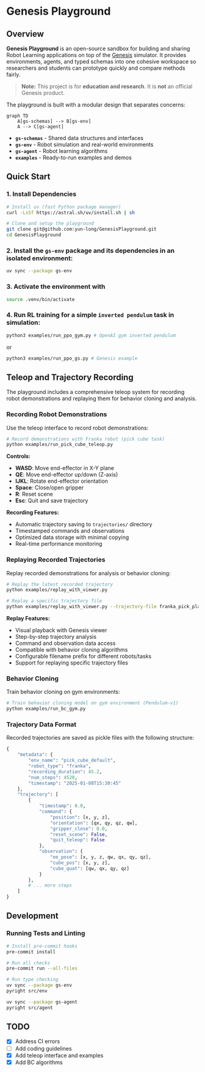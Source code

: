 # Genesis Playground


## Overview
**Genesis Playground** is an open-source sandbox for building and sharing Robot Learning applications on top of the [Genesis](https://github.com/Genesis-Embodied-AI/Genesis) simulator. It provides environments, agents, and typed schemas into one cohesive workspace so researchers and students can prototype quickly and compare methods fairly.

> **Note:** This project is for **education and research**. It is **not** an official Genesis product.


The playground is built with a modular design that separates concerns:

```mermaid
graph TD
    A[gs-schemas] --> B[gs-env]
    A --> C[gs-agent]
```

- **`gs-schemas`** - Shared data structures and interfaces
- **`gs-env`** - Robot simulation and real-world environments
- **`gs-agent`** - Robot learning algorithms
- **`examples`** - Ready-to-run examples and demos

## Quick Start

### 1. Install Dependencies

```bash
# Install uv (fast Python package manager)
curl -LsSf https://astral.sh/uv/install.sh | sh

# Clone and setup the playground
git clone git@github.com:yun-long/GenesisPlayground.git
cd GenesisPlayground
```

### 2. Install the `gs-env` package and its dependencies in an isolated environment:

```bash
uv sync --package gs-env
```

### 3. Activate the environment with

```bash
source .venv/bin/activate
```


### 4. Run RL training for a simple `inverted pendulum` task in simulation:

```bash
python3 examples/run_ppo_gym.py # OpenAI gym inverted pendulum
```

or
```bash
python3 examples/run_ppo_gs.py # Genesis example
```

## Teleop and Trajectory Recording

The playground includes a comprehensive teleop system for recording robot demonstrations and replaying them for behavior cloning and analysis.

### Recording Robot Demonstrations

Use the teleop interface to record robot demonstrations:

```bash
# Record demonstrations with Franka robot (pick cube task)
python examples/run_pick_cube_teleop.py
```

**Controls:**
- **WASD**: Move end-effector in X-Y plane
- **QE**: Move end-effector up/down (Z-axis)
- **IJKL**: Rotate end-effector orientation
- **Space**: Close/open gripper
- **R**: Reset scene
- **Esc**: Quit and save trajectory

**Recording Features:**
- Automatic trajectory saving to `trajectories/` directory
- Timestamped commands and observations
- Optimized data storage with minimal copying
- Real-time performance monitoring

### Replaying Recorded Trajectories

Replay recorded demonstrations for analysis or behavior cloning:

```bash
# Replay the latest recorded trajectory
python examples/replay_with_viewer.py

# Replay a specific trajectory file
python examples/replay_with_viewer.py --trajectory-file franka_pick_place_1757368298.pkl
```

**Replay Features:**
- Visual playback with Genesis viewer
- Step-by-step trajectory analysis
- Command and observation data access
- Compatible with behavior cloning algorithms
- Configurable filename prefix for different robots/tasks
- Support for replaying specific trajectory files

### Behavior Cloning

Train behavior cloning on gym environments:

```bash
# Train behavior cloning model on gym environment (Pendulum-v1)
python examples/run_bc_gym.py
```

### Trajectory Data Format

Recorded trajectories are saved as pickle files with the following structure: 

```python
{
    "metadata": {
        "env_name": "pick_cube_default",
        "robot_type": "franka",
        "recording_duration": 45.2,
        "num_steps": 4520,
        "timestamp": "2025-01-08T15:30:45"
    },
    "trajectory": [
        {
            "timestamp": 0.0,
            "command": {
                "position": [x, y, z],
                "orientation": [qx, qy, qz, qw],
                "gripper_close": 0.0,
                "reset_scene": False,
                "quit_teleop": False
            },
            "observation": {
                "ee_pose": [x, y, z, qw, qx, qy, qz],
                "cube_pos": [x, y, z],
                "cube_quat": [qw, qx, qy, qz]
            }
        },
        # ... more steps
    ]
}
```

## Development

### Running Tests and Linting

```bash
# Install pre-commit hooks
pre-commit install

# Run all checks
pre-commit run --all-files

# Run type checking
uv sync --package gs-env
pyright src/env

uv sync --package gs-agent  
pyright src/agent
```

## TODO

- [x] Address CI errors
- [ ] Add coding guidelines
- [x] Add teleop interface and examples
- [x] Add BC algorithms
